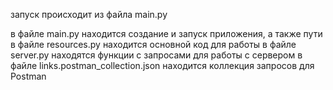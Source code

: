 запуск происходит из файла main.py

в файле main.py находится создание и запуск приложения, а также пути 
в файле resources.py находится основной код для работы 
в файле server.py находятся функции с запросами для работы с сервером
в файле links.postman_collection.json находится коллекция запросов для Postman

